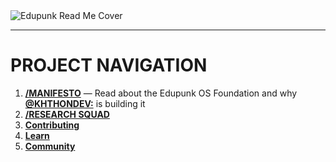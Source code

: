 <img src="assets/edupunk-os-readme@2x.png" srcset="assets/edupunk-os-readme@1x.png 1x, assets/edupunk-os-readme@2x.png 2x" alt="Edupunk Read Me Cover">

---

# PROJECT NAVIGATION

1. **[/MANIFESTO](docs/main/MANIFESTO.md)** — Read about the Edupunk OS Foundation and why **[@KHTHONDEV:](https://github.com/khthondev)** is building it
2. **[/RESEARCH SQUAD](docs/research/RESEARCH.md)**
3. **[Contributing](docs/main/CONTRIBUTING.md)**
4. **[Learn](docs/learn/LEARN.md)**
5. **[Community](docs/main/COMMUNITY.md)**
<!-- 6. **[Stories](STORIES.md)**
7. **[Zero-Cost Deployment](ZERO-COST-DEPLOY.md)**
8. **[License](LICENSE.md)**
9. **[Changelog](CHANGELOG.md)**
10. **[Roadmap](ROADMAP.md)** -->